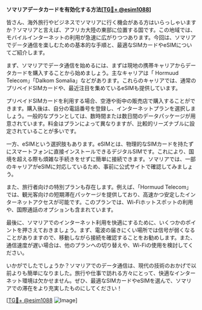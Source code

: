 **ソマリアデータカードを有効化する方法[[TG💪+ @esim1088](https://t.me/s/esim1088)]**

皆さん、海外旅行やビジネスでソマリアに行く機会がある方はいらっしゃいますか？ソマリアと言えば、アフリカ大陸の東部に位置する国です。この地域では、モバイルインターネットの利用が急速に広がりつつあります。今回は、ソマリアでデータ通信を楽しむための基本的な手順と、最適なSIMカードやeSIMについてご紹介します。

まず、ソマリアでデータ通信を始めるには、まずは現地の携帯キャリアからデータカードを購入することから始めましょう。主なキャリアは「 Hormuud Telecom」「Dalkom Somalia」などがあります。これらのキャリアでは、通常のプリペイドSIMカードや、最近注目を集めているeSIMも提供しています。

プリペイドSIMカードを利用する場合、空港や街中の販売店で購入することができます。購入後は、自分の電話番号を登録し、インターネットプランを選択しましょう。一般的なプランとしては、数時間または数日間のデータパッケージが用意されています。料金はプランによって異なりますが、比較的リーズナブルに設定されていることが多いです。

一方、eSIMという選択肢もあります。eSIMとは、物理的なSIMカードを持たずにスマートフォンに直接インストールできるデジタルSIMです。これにより、国境を超える際も煩雑な手続きをせずに簡単に接続できます。ソマリアでは、一部のキャリアがeSIMに対応しているため、事前に公式サイトで確認してみましょう。

また、旅行者向けの特別プランも存在します。例えば、「Hormuud Telecom」では、観光客向けの短期滞在パッケージを提供しており、高速かつ安定したインターネットアクセスが可能です。このプランでは、Wi-Fiホットスポットの利用や、国際通話のオプションも含まれています。

最後に、ソマリアでのインターネット利用を快適にするために、いくつかのポイントを押さえておきましょう。まず、電波の届きにくい場所では信号が弱くなることがありますので、移動しながら接続を確認することをお勧めします。また、通信速度が遅い場合は、他のプランへの切り替えや、Wi-Fiの使用を検討してください。

いかがでしたでしょうか？ソマリアでのデータ通信は、現代の技術のおかげで以前よりも簡単になりました。旅行や仕事で訪れる方々にとって、快適なインターネット環境は欠かせません。ぜひ、最適なSIMカードやeSIMを選んで、ソマリアでの滞在をより充実したものにしてください！

[[TG💪+ @esim1088](https://t.me/s/esim1088) ![Image](https://i.postimg.cc/Y0z9fWf4/image.png)]